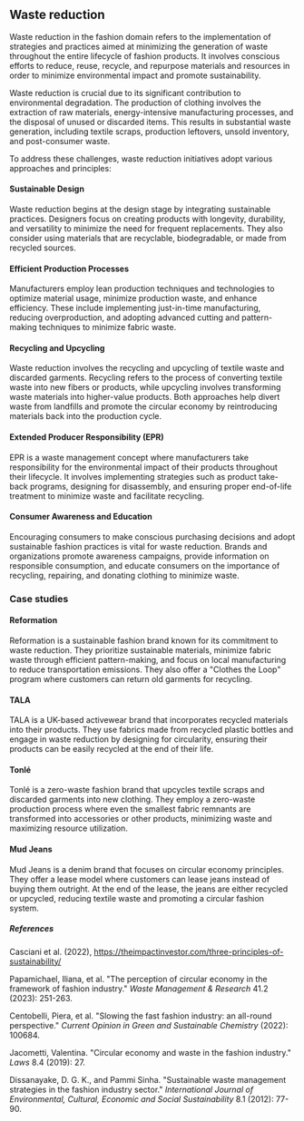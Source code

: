 ﻿## Waste reduction

Waste reduction in the fashion domain refers to the implementation of strategies and practices aimed at minimizing the generation of waste throughout the entire lifecycle of fashion products. It involves conscious efforts to reduce, reuse, recycle, and repurpose materials and resources in order to minimize environmental impact and promote sustainability.

Waste reduction is crucial due to its significant contribution to environmental degradation. The production of clothing involves the extraction of raw materials, energy-intensive manufacturing processes, and the disposal of unused or discarded items. This results in substantial waste generation, including textile scraps, production leftovers, unsold inventory, and post-consumer waste.

To address these challenges, waste reduction initiatives adopt various approaches and principles:

####  Sustainable Design

Waste reduction begins at the design stage by integrating sustainable practices. Designers focus on creating products with longevity, durability, and versatility to minimize the need for frequent replacements. They also consider using materials that are recyclable, biodegradable, or made from recycled sources.

####  Efficient Production Processes

Manufacturers employ lean production techniques and technologies to optimize material usage, minimize production waste, and enhance efficiency. These include implementing just-in-time manufacturing, reducing overproduction, and adopting advanced cutting and pattern-making techniques to minimize fabric waste.

####  Recycling and Upcycling

Waste reduction involves the recycling and upcycling of textile waste and discarded garments. Recycling refers to the process of converting textile waste into new fibers or products, while upcycling involves transforming waste materials into higher-value products. Both approaches help divert waste from landfills and promote the circular economy by reintroducing materials back into the production cycle.

####  Extended Producer Responsibility (EPR)

EPR is a waste management concept where manufacturers take responsibility for the environmental impact of their products throughout their lifecycle. It involves implementing strategies such as product take-back programs, designing for disassembly, and ensuring proper end-of-life treatment to minimize waste and facilitate recycling.

####  Consumer Awareness and Education

Encouraging consumers to make conscious purchasing decisions and adopt sustainable fashion practices is vital for waste reduction. Brands and organizations promote awareness campaigns, provide information on responsible consumption, and educate consumers on the importance of recycling, repairing, and donating clothing to minimize waste.

### Case studies

#### Reformation

Reformation is a sustainable fashion brand known for its commitment to waste reduction. They prioritize sustainable materials, minimize fabric waste through efficient pattern-making, and focus on local manufacturing to reduce transportation emissions. They also offer a "Clothes the Loop" program where customers can return old garments for recycling.

#### TALA

TALA is a UK-based activewear brand that incorporates recycled materials into their products. They use fabrics made from recycled plastic bottles and engage in waste reduction by designing for circularity, ensuring their products can be easily recycled at the end of their life.

#### Tonlé

Tonlé is a zero-waste fashion brand that upcycles textile scraps and discarded garments into new clothing. They employ a zero-waste production process where even the smallest fabric remnants are transformed into accessories or other products, minimizing waste and maximizing resource utilization.

#### Mud Jeans

Mud Jeans is a denim brand that focuses on circular economy principles. They offer a lease model where customers can lease jeans instead of buying them outright. At the end of the lease, the jeans are either recycled or upcycled, reducing textile waste and promoting a circular fashion system.

##### References

Casciani et al. (2022), https://theimpactinvestor.com/three-principles-of-sustainability/

Papamichael, Iliana, et al. "The perception of circular economy in the framework of fashion industry." _Waste Management & Research_ 41.2 (2023): 251-263.

Centobelli, Piera, et al. "Slowing the fast fashion industry: an all-round perspective." _Current Opinion in Green and Sustainable Chemistry_ (2022): 100684.

Jacometti, Valentina. "Circular economy and waste in the fashion industry." _Laws_ 8.4 (2019): 27.

Dissanayake, D. G. K., and Pammi Sinha. "Sustainable waste management strategies in the fashion industry sector." _International Journal of Environmental, Cultural, Economic and Social Sustainability_ 8.1 (2012): 77-90.


